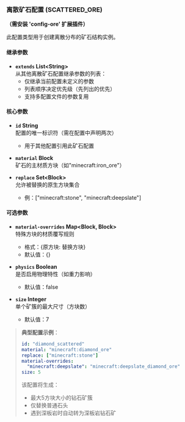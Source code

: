 ### 离散矿石配置 (SCATTERED_ORE)  
**（需安装 'config-ore' 扩展插件）**  

此配置类型用于创建离散分布的矿石结构实例。

#### 继承参数  
- **`extends` List\<String\>**  
  从其他离散矿石配置继承参数的列表：  
  - 仅继承当前配置未定义的参数  
  - 列表顺序决定优先级（先列出的优先）  
  - 支持多配置文件的参数复用  

#### 核心参数  
- **`id` String**  
  配置的唯一标识符（需在配置中声明两次）  
  - 用于其他配置引用此矿石配置  

- **`material` Block**  
  矿石的主材质方块（如"minecraft:iron_ore"）  

- **`replace` Set\<Block\>**  
  允许被替换的原生方块集合  
  - 例：["minecraft:stone", "minecraft:deepslate"]  

#### 可选参数  
- **`material-overrides` Map\<Block, Block\>**  
  特殊方块的材质覆写规则  
  - 格式：{原方块: 替换方块}  
  - 默认值：{}  

- **`physics` Boolean**  
  是否启用物理特性（如重力影响）  
  - 默认值：false  

- **`size` Integer**  
  单个矿簇的最大尺寸（方块数）  
  - 默认值：7  

> **典型配置示例**：  
> ```yaml
> id: "diamond_scattered"
> material: "minecraft:diamond_ore"
> replace: ["minecraft:stone"]
> material-overrides:
>   "minecraft:deepslate": "minecraft:deepslate_diamond_ore"
> size: 5
> ```
> 该配置将生成：  
> - 最大5方块大小的钻石矿簇  
> - 仅替换普通石头  
> - 遇到深板岩时自动转为深板岩钻石矿